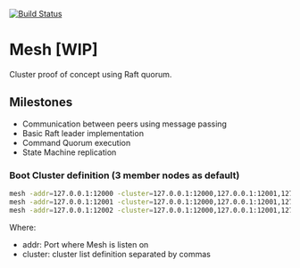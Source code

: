 [![Build Status](https://travis-ci.org/marcosQuesada/mesh.svg?branch=develop)](https://travis-ci.org/marcosQuesada/mesh)

Mesh [WIP]
==========
 Cluster proof of concept using Raft quorum.
 
## Milestones
 * Communication between peers using message passing
 * Basic Raft leader implementation
 * Command Quorum execution
 * State Machine replication

### Boot Cluster definition (3 member nodes as default)
```bash
mesh -addr=127.0.0.1:12000 -cluster=127.0.0.1:12000,127.0.0.1:12001,127.0.0.1:12002 -cli=1111
mesh -addr=127.0.0.1:12001 -cluster=127.0.0.1:12000,127.0.0.1:12001,127.0.0.1:12002 -cli=1112
mesh -addr=127.0.0.1:12002 -cluster=127.0.0.1:12000,127.0.0.1:12001,127.0.0.1:12002 -cli=1113
```
Where:
 * addr: Port where Mesh is listen on
 * cluster: cluster list definition separated by commas

